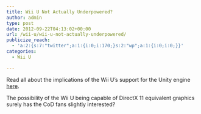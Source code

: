 ```yaml
---
title: Wii U Not Actually Underpowered?
author: admin
type: post
date: 2012-09-22T04:13:02+00:00
url: /wii-u/wii-u-not-actually-underpowered/
publicize_reach:
  - 'a:2:{s:7:"twitter";a:1:{i:0;i:170;}s:2:"wp";a:1:{i:0;i:0;}}'
categories:
  - Wii U

---
```

Read all about the implications of the Wii U&#8217;s support for the Unity engine [here][1].

The possibility of the Wii U being capable of DirectX 11 equivalent graphics surely has the CoD fans slightly interested?

 [1]: http://www.cinemablend.com/games/Wii-U-GPGPU-Squashes-Xbox-360-PS3-Capable-DirectX-11-Equivalent-Graphics-47126.html